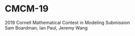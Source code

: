 # CMCM-19
2019 Cornell Mathematical Contest in Modeling Submission <br />
Sam Boardman, Ian Paul, Jeremy Wang
